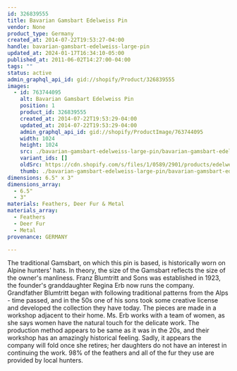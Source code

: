 ```yaml
---
id: 326839555
title: Bavarian Gamsbart Edelweiss Pin
vendor: None
product_type: Germany
created_at: 2014-07-22T19:53:27-04:00
handle: bavarian-gamsbart-edelweiss-large-pin
updated_at: 2024-01-17T16:34:10-05:00
published_at: 2011-06-02T14:27:00-04:00
tags: ""
status: active
admin_graphql_api_id: gid://shopify/Product/326839555
images:
  - id: 763744095
    alt: Bavarian Gamsbart Edelweiss Pin
    position: 1
    product_id: 326839555
    created_at: 2014-07-22T19:53:29-04:00
    updated_at: 2014-07-22T19:53:29-04:00
    admin_graphql_api_id: gid://shopify/ProductImage/763744095
    width: 1024
    height: 1024
    src: ./bavarian-gamsbart-edelweiss-large-pin/bavarian-gamsbart-edelweiss-large-pin__0.jpg
    variant_ids: []
    oldSrc: https://cdn.shopify.com/s/files/1/0589/2901/products/edelweissepin.jpeg?v=1406073209
    thumb: ./bavarian-gamsbart-edelweiss-large-pin/bavarian-gamsbart-edelweiss-large-pin__0-thumb.jpg
dimensions: 6.5" x 3"
dimensions_array:
  - 6.5"
  - 3"
materials: Feathers, Deer Fur & Metal
materials_array:
  - Feathers
  - Deer Fur
  - Metal
provenance: GERMANY

---
```


The traditional Gamsbart, on which this pin is based, is historically worn on Alpine hunters' hats. In theory, the size of the Gamsbart reflects the size of the owner's manliness. Franz Blumtritt and Sons was established in 1923, the founder's granddaughter Regina Erb now runs the company. Grandfather Blumtritt began with following traditional patterns from the Alps - time passed, and in the 50s one of his sons took some creative license and developed the collection they have today. The pieces are made in a workshop adjacent to their home. Ms. Erb works with a team of women, as she says women have the natural touch for the delicate work. The production method appears to be same as it was in the 20s, and their workshop has an amazingly historical feeling. Sadly, it appears the company will fold once she retires; her daughters do not have an interest in continuing the work. 98% of the feathers and all of the fur they use are provided by local hunters.